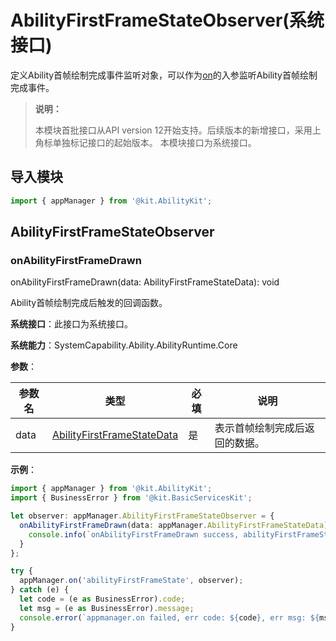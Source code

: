 # AbilityFirstFrameStateObserver(系统接口)

定义Ability首帧绘制完成事件监听对象，可以作为[on](js-apis-app-ability-appManager-sys.md#appmanageronabilityfirstframestate12)的入参监听Ability首帧绘制完成事件。

> **说明：**
>
> 本模块首批接口从API version 12开始支持。后续版本的新增接口，采用上角标单独标记接口的起始版本。
> 本模块接口为系统接口。

## 导入模块

```ts
import { appManager } from '@kit.AbilityKit';
```

## AbilityFirstFrameStateObserver

### onAbilityFirstFrameDrawn

onAbilityFirstFrameDrawn(data: AbilityFirstFrameStateData): void

Ability首帧绘制完成后触发的回调函数。

**系统接口**：此接口为系统接口。

**系统能力**：SystemCapability.Ability.AbilityRuntime.Core

**参数**：

| 参数名 | 类型 | 必填 | 说明 |
| -------- | -------- | -------- | -------- |
| data | [AbilityFirstFrameStateData](js-apis-inner-application-abilityFirstFrameStateData-sys.md) | 是 | 表示首帧绘制完成后返回的数据。 |

**示例**：

```ts
import { appManager } from '@kit.AbilityKit';
import { BusinessError } from '@kit.BasicServicesKit';

let observer: appManager.AbilityFirstFrameStateObserver = {
  onAbilityFirstFrameDrawn(data: appManager.AbilityFirstFrameStateData) {
    console.info(`onAbilityFirstFrameDrawn success, abilityFirstFrameStateData: ${data}.`);
  }
};

try {
  appManager.on('abilityFirstFrameState', observer);
} catch (e) {
  let code = (e as BusinessError).code;
  let msg = (e as BusinessError).message;
  console.error(`appmanager.on failed, err code: ${code}, err msg: ${msg}.`);
}
```
